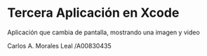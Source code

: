 
# Tercera Aplicación en Xcode

Aplicación que cambia de pantalla, mostrando una imagen y video

Carlos A. Morales Leal /A00830435
